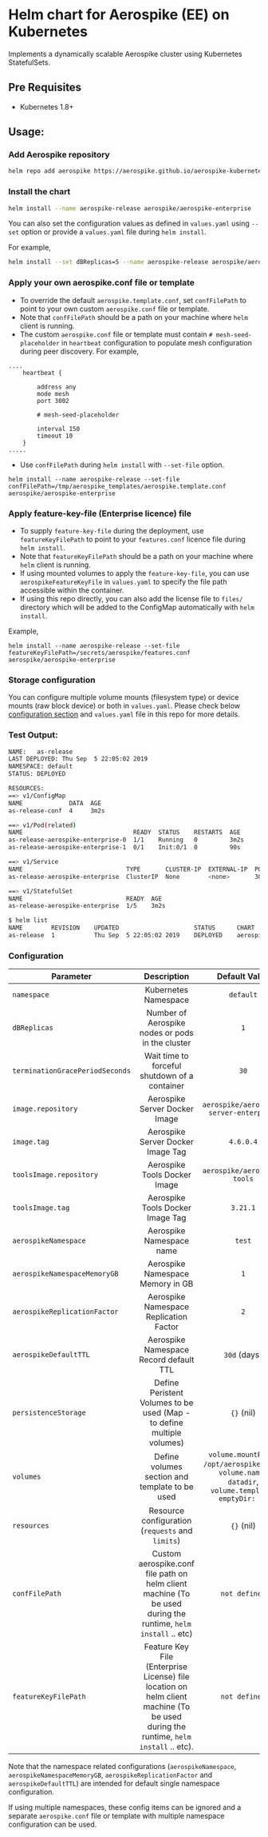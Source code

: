 # Helm chart for Aerospike (EE) on Kubernetes

Implements a dynamically scalable Aerospike cluster using Kubernetes StatefulSets.


## Pre Requisites

- Kubernetes 1.8+

## Usage:

### Add Aerospike repository

```sh
helm repo add aerospike https://aerospike.github.io/aerospike-kubernetes-enterprise
```

### Install the chart

```sh
helm install --name aerospike-release aerospike/aerospike-enterprise
```

You can also set the configuration values as defined in `values.yaml` using `--set` option or provide a `values.yaml` file during `helm install`.

For example,

```sh
helm install --set dBReplicas=5 --name aerospike-release aerospike/aerospike-enterprise
```

### Apply your own aerospike.conf file or template

- To override the default `aerospike.template.conf`, set `confFilePath` to point to your own custom `aerospike.conf` file or template.
- Note that `confFilePath` should be a path on your machine where `helm` client is running.
- The custom `aerospike.conf` file or template must contain `# mesh-seed-placeholder` in `heartbeat` configuration to populate mesh configuration during peer discovery. For example,

```
....
	heartbeat {

        address any
		mode mesh
		port 3002

		# mesh-seed-placeholder

		interval 150
		timeout 10
	}
.....
```

- Use `confFilePath` during `helm install` with `--set-file` option.
```
helm install --name aerospike-release --set-file confFilePath=/tmp/aerospike_templates/aerospike.template.conf aerospike/aerospike-enterprise
```

### Apply feature-key-file (Enterprise licence) file

- To supply `feature-key-file` during the deployment, use `featureKeyFilePath` to point to your `features.conf` licence file during `helm install`.
- Note that `featureKeyFilePath` should be a path on your machine where `helm` client is running.
- If using mounted volumes to apply the `feature-key-file`, you can use `aerospikeFeatureKeyFile` in `values.yaml` to specify the file path accessible within the container. 
- If using this repo directly, you can also add the license file to `files/` directory which will be added to the ConfigMap automatically with `helm install`.

Example,

```
helm install --name aerospike-release --set-file featureKeyFilePath=/secrets/aerospike/features.conf aerospike/aerospike-enterprise
```

### Storage configuration

You can configure multiple volume mounts (filesystem type) or device mounts (raw block device) or both in `values.yaml`. Please check below [configuration section](#configuration) and `values.yaml` file in this repo for more details.


### Test Output:

```sh
NAME:   as-release
LAST DEPLOYED: Thu Sep  5 22:05:02 2019
NAMESPACE: default
STATUS: DEPLOYED

RESOURCES:
==> v1/ConfigMap
NAME             DATA  AGE
as-release-conf  4     3m2s

==> v1/Pod(related)
NAME                               READY  STATUS    RESTARTS  AGE
as-release-aerospike-enterprise-0  1/1    Running   0         3m2s
as-release-aerospike-enterprise-1  0/1    Init:0/1  0         90s

==> v1/Service
NAME                             TYPE       CLUSTER-IP  EXTERNAL-IP  PORT(S)   AGE
as-release-aerospike-enterprise  ClusterIP  None        <none>       3000/TCP  3m2s

==> v1/StatefulSet
NAME                             READY  AGE
as-release-aerospike-enterprise  1/5    3m2s
```

```sh
$ helm list
NAME      	REVISION	UPDATED                 	STATUS  	CHART                     	APP VERSION	NAMESPACE
as-release	1       	Thu Sep  5 22:05:02 2019	DEPLOYED	aerospike-enterprise-4.6.0	4.6.0.2    	default  
```

### Configuration

| Parameter                          | Description                                                           | Default Value                |
| -----------------------------------|:--------------------------------------------------------------------: |:----------------------------:|
| `namespace`                        | Kubernetes Namespace                                                  |  `default`                   |
| `dBReplicas`                       | Number of Aerospike nodes or pods in the cluster                      |   `1`                        |
| `terminationGracePeriodSeconds`    | Wait time to forceful shutdown of a container                         |    `30`                      |
| `image.repository`                 | Aerospike Server Docker Image                                         | `aerospike/aerospike-server-enterprise` |
| `image.tag`                        | Aerospike Server Docker Image Tag                                     | `4.6.0.4`                    |
| `toolsImage.repository`            | Aerospike Tools Docker Image                                          | `aerospike/aerospike-tools`  |
| `toolsImage.tag`                   | Aerospike Tools Docker Image Tag                                      | `3.21.1`                     |
| `aerospikeNamespace`               | Aerospike Namespace name                                              | `test`                       |
| `aerospikeNamespaceMemoryGB`       | Aerospike Namespace Memory in GB                                      | `1`                          |
| `aerospikeReplicationFactor`       | Aerospike Namespace Replication Factor                                | `2`                          |
| `aerospikeDefaultTTL`              | Aerospike Namespace Record default TTL                                | `30d` (days)                  |
| `persistenceStorage`               | Define Peristent Volumes to be used (Map - to define multiple volumes)| `{}` (nil)                   |
| `volumes`                          | Define volumes section and template to be used                        | `volume.mountPath: /opt/aerospike/data`,<br />`volume.name: datadir`,<br />`volume.template: emptyDir: {}`|
| `resources`                        | Resource configuration (`requests` and `limits`)                      | `{}` (nil)                   |
| `confFilePath`                     | Custom aerospike.conf file path on helm client machine (To be used during the runtime, `helm install` .. etc)| `not defined`|
| `featureKeyFilePath`               | Feature Key File (Enterprise License) file location on helm client machine (To be used during the runtime, `helm install` .. etc). | `not defined` |

Note that the namespace related configurations (`aerospikeNamespace`, `aerospikeNamespaceMemoryGB`, `aerospikeReplicationFactor` and `aerospikeDefaultTTL`) are intended for default single namespace configuration. 

If using multiple namespaces, these config items can be ignored and a separate `aerospike.conf` file or template with multiple namespace configuration can be used.

